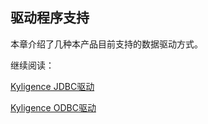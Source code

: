 ## 驱动程序支持

本章介绍了几种本产品目前支持的数据驱动方式。

继续阅读：

[Kyligence JDBC驱动](jdbc.cn.md)

[Kyligence ODBC驱动](kyligence-odbc.cn.md)
